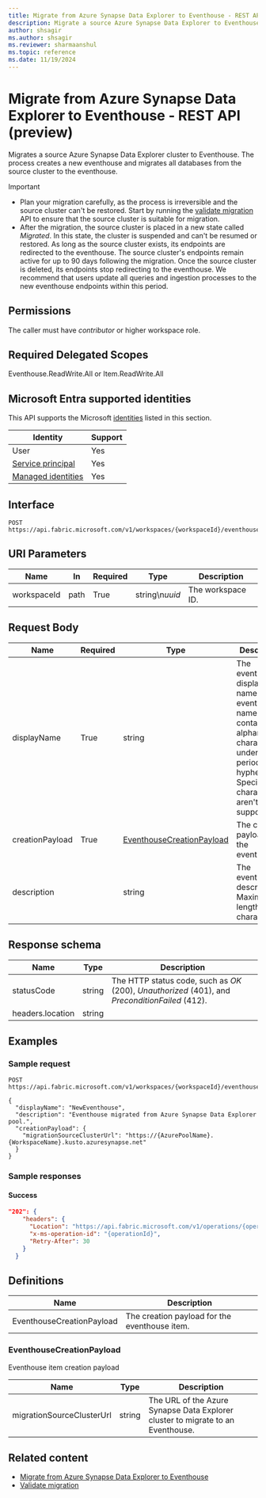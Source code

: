 ```yaml
---
title: Migrate from Azure Synapse Data Explorer to Eventhouse - REST API (preview)
description: Migrate a source Azure Synapse Data Explorer to Eventhouse.
author: shsagir
ms.author: shsagir
ms.reviewer: sharmaanshul
ms.topic: reference
ms.date: 11/19/2024
---
```

# Migrate from Azure Synapse Data Explorer to Eventhouse - REST API (preview)

Migrates a source Azure Synapse Data Explorer cluster to Eventhouse. The process creates a new eventhouse and migrates all databases from the source cluster to the eventhouse.

> [!IMPORTANT]
>
> - Plan your migration carefully, as the process is irreversible and the source cluster can't be restored. Start by running the [validate migration](migrate-validate-synapse-data-explorer.md) API to ensure that the source cluster is suitable for migration.
> - After the migration, the source cluster is placed in a new state called *Migrated*. In this state, the cluster is suspended and can't be resumed or restored. As long as the source cluster exists, its endpoints are redirected to the eventhouse. The source cluster's endpoints remain active for up to 90 days following the migration. Once the source cluster is deleted, its endpoints stop redirecting to the eventhouse. We recommend that users update all queries and ingestion processes to the new eventhouse endpoints within this period.

## Permissions

The caller must have *contributor* or higher workspace role.

## Required Delegated Scopes

Eventhouse.ReadWrite.All or Item.ReadWrite.All

## Microsoft Entra supported identities

This API supports the Microsoft [identities](/rest/api/fabric/articles/identity-support) listed in this section.

| Identity | Support |
|-|-|
| User | Yes |
| [Service principal](/entra/identity-platform/app-objects-and-service-principals#service-principal-object) | Yes |
| [Managed identities](/entra/identity/managed-identities-azure-resources/overview) | Yes |

## Interface

```http
POST https://api.fabric.microsoft.com/v1/workspaces/{workspaceId}/eventhouses
```

## URI Parameters

| Name | In | Required | Type | Description |
|-|-|-|-|-|
| workspaceId | path | True | string\n*uuid* | The workspace ID. |

## Request Body

| Name | Required | Type | Description |
|-|-|-|-|
| displayName | True | string | The eventhouse display name. The eventhouse name can contain alphanumeric characters, underscores, periods, and hyphens. Special characters aren't supported. |
| creationPayload | True | [EventhouseCreationPayload](#eventhousecreationpayload) | The creation payload for the eventhouse. |
| description | | string | The eventhouse description. Maximum length is 256 characters. |

## Response schema

| Name | Type | Description |
|-|-|-|
| statusCode | string | The HTTP status code, such as *OK* (200), *Unauthorized* (401), and *PreconditionFailed* (412). |
| headers.location | string | |

## Examples

### Sample request

```http
POST https://api.fabric.microsoft.com/v1/workspaces/{workspaceId}/eventhouses

{
  "displayName": "NewEventhouse",
  "description": "Eventhouse migrated from Azure Synapse Data Explorer pool.",
  "creationPayload": {
    "migrationSourceClusterUrl": "https://{AzurePoolName}.{WorkspaceName}.kusto.azuresynapse.net"
  }  
}
```

### Sample responses

#### Success

```json
"202": {
    "headers": {
      "Location": "https://api.fabric.microsoft.com/v1/operations/{operationId}",
      "x-ms-operation-id": "{operationId}",
      "Retry-After": 30
    }
  }
```

## Definitions

| Name | Description |
|-|-|
| EventhouseCreationPayload | The creation payload for the eventhouse item. |

### EventhouseCreationPayload

Eventhouse item creation payload

| Name | Type | Description |
|-|-|-|
| migrationSourceClusterUrl | string | The URL of the Azure Synapse Data Explorer cluster to migrate to an Eventhouse. |

## Related content

- [Migrate from Azure Synapse Data Explorer to Eventhouse](migrate-synapse-data-explorer.md)
- [Validate migration](migrate-validate-synapse-data-explorer.md)
